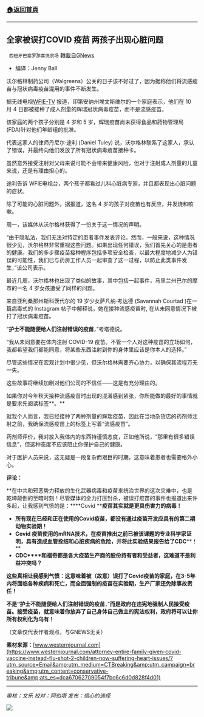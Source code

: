 ###  [:house:返回首頁](https://github.com/ourhimalayas/txt)
---


## 全家被误打COVID 疫苗 两孩子出现心脏问题
` 西班牙巴塞罗那喜悦农场` [轉載自GNews](https://gnews.org/zh-hans/1590878/)

- 编译：Jenny Ball


沃尔格林制药公司（Walgreens）公关的日子该不好过了，因为据称他们将流感疫苗与冠状病毒疫苗混用的事件不断发生。

据无线电视[WFIE-TV](https://www.14news.com/2021/10/08/attorney-covid-19-vaccine-given-family-including-small-kids-instead-flu-shots/) 报道，印第安纳州埃文斯维尔的一个家庭表示，他们在 10 月 4 日都被接种了成人剂量的辉瑞冠状病毒疫苗，而不是流感疫苗。

该家庭的两个孩子分别是 4 岁和 5 岁，辉瑞疫苗尚未获得食品和药物管理局(FDA)针对他们年龄组的批准。

代表这家人的律师丹尼尔·途利 (Daniel Tuley) 说，沃尔格林联系了这家人，承认了错误，并最终向他们发放了所有冠状病毒疫苗接种卡。

虽然意外接受注射对父母来说可能不会带来健康风险，但对于注射成人剂量的儿童来说，还是有理由担心的。

途利告诉 WFIE电视台，两个孩子都看过儿科心脏病专家，并且都表现出心脏问题的症状。

除了可能的心脏问题外，据报道，这名 4 岁的孩子对疫苗也有反应，并发烧和咳嗽。

周一，该媒体从沃尔格林获得了一份关于这一情况的声明。

“由于隐私法，我们无法对特定的患者事件发表评论。然而，一般来说，这种情况很少见，沃尔格林非常重视这些问题。如果出现任何错误，我们首先关心的是患者的健康。我们的多步骤疫苗接种程序包括多项安全检查，以最大程度地减少人为错误的可能性，我们已与药房工作人员一起审查了这一过程，以防止此类事件发生，”该公司表示。

最近几周，沃尔格林也出现了类似的故事，其中包括一起事件，马里兰州巴尔的摩市的一名 4 岁女孩遭受了同样的问题。

来自亚利桑那州斯科茨代尔的 19 岁少女萨凡纳·考达德 (Savannah Courtad )在一篇病毒式的 Instagram 帖子中解释说，她在接种流感疫苗时, 在从未同意情况下被打了冠状病毒疫苗。

“**护士不能随便给人们注射错误的疫苗**，”考塔德说。

“我从未同意要在体内注射 COVID-19 疫苗。不管一个人对这种疫苗的立场如何，我都希望我们都能同意，将某些东西注射到你的身体里应该是你本人的选择。”

尽管这些情况在宏观计划中很少见，但沃尔格林需要齐心协力，以确保其流程万无一失。

这些故事将继续加剧对他们公司的不信任——这是有充分理由的。

如果你对今年秋天接种流感疫苗时出现的混淆感到紧张，你所能做的最好的事情就是要求先阅读标签**。**

就我个人而言，我已经接种了两种剂量的辉瑞疫苗，因此在当地杂货店的药剂师注射之前，我确保流感疫苗上的标签上写着“流感疫苗”。

药剂师评价，我对放入我体内的东西持谨慎态度，正如他所说，“那里有很多错误信息”，但这种态度不应该阻止你保护自己的健康。

对于医护人员来说，这无疑是一段复杂而艰巨的时期，这意味着患者也需要格外小心。

**评论：**

**在中共和邪恶势力释放的生化武器病毒和疫苗来统治世界的这次灾难中，也是乾坤颠倒的至暗时刻！尽管媒体的全力打压封杀，被误打疫苗的事件也报道出来许多起，让我感到气愤的是：****Covid ****疫苗其实就是更具伤害力的病毒！**

- **所有现在已经和正在使用的****Covid****疫苗，都没有通过疫苗开发应具有的第二期动物实验期！**
- **Covid ****疫苗使用的****mRNA****技术，在疫苗推出之前已被该课题的专业科学家证明，具有造成血管拴结和心脏疾病的危险，并将此实验结果报告给了****CDC****！**
- **CDC****和福奇都是各大疫苗生产商的股份持有者和受益者，这难道不是利益冲突吗？**


**这些真相让我感到气愤：这意味着被（故意）误打了****Covid****疫苗的家庭，在****3-5****年内将面临各种疾病和死亡，而全面强制的疫苗在实验期，生产厂家还免除事故责任！**

**不是“护士不能随便给人们注射错误的疫苗**，”**而是政府在违宪地强制人民接受疫苗。接受疫苗，就意味着你放弃了自己身体自己做主的宪法权利，政府将可以让你所有权利化为乌有！**

（文章仅代表作者观点，与GNEWS无关）

**素材来源：**[www.westernjournal.com](https://www.westernjournal.com/attorney-entire-family-given-covid-vaccine-instead-flu-shot-2-children-now-suffering-heart-issues/?utm_source=Email&amp;utm_medium=CTBreaking&amp;utm_campaign=breaking&amp;utm_content=conservative-tribune&amp;ats_es=dca67062709054f7bc6c6d0d828f4d01)

* * *

*审核：文乐
校对：阿伯塔
发布：信心的选择*

![](https://assets.gnews.org/wp-content/uploads/2021/10/GNEWS_CH.-1-1.jpeg)
